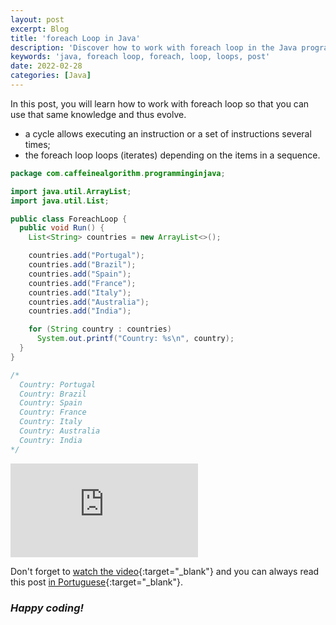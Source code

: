 ```yaml
---
layout: post
excerpt: Blog
title: 'foreach Loop in Java'
description: 'Discover how to work with foreach loop in the Java programming language. Get answers to your questions with the theory and examples presented.'
keywords: 'java, foreach loop, foreach, loop, loops, post'
date: 2022-02-28
categories: [Java]
---
```


In this post, you will learn how to work with foreach loop so that you can use that same knowledge and thus evolve.

- a cycle allows executing an instruction or a set of instructions several times;
- the foreach loop loops (iterates) depending on the items in a sequence.

```java
package com.caffeinealgorithm.programminginjava;

import java.util.ArrayList;
import java.util.List;

public class ForeachLoop {
  public void Run() {
    List<String> countries = new ArrayList<>();

    countries.add("Portugal");
    countries.add("Brazil");
    countries.add("Spain");
    countries.add("France");
    countries.add("Italy");
    countries.add("Australia");
    countries.add("India");

    for (String country : countries)
      System.out.printf("Country: %s\n", country);
  }
}

/*
  Country: Portugal
  Country: Brazil
  Country: Spain
  Country: France
  Country: Italy
  Country: Australia
  Country: India
*/
```

<div class="video-container">
  <iframe src="https://www.youtube.com/embed/X8hVHwqEiKI" frameborder="0" allowfullscreen></iframe>
</div>

Don't forget to [watch the video](https://youtu.be/X8hVHwqEiKI){:target="\_blank"} and you can always read this post [in Portuguese](https://caffeinealgorithm.com/blog/20220228/ciclo-foreach-em-java/){:target="\_blank"}.

### _Happy coding!_

